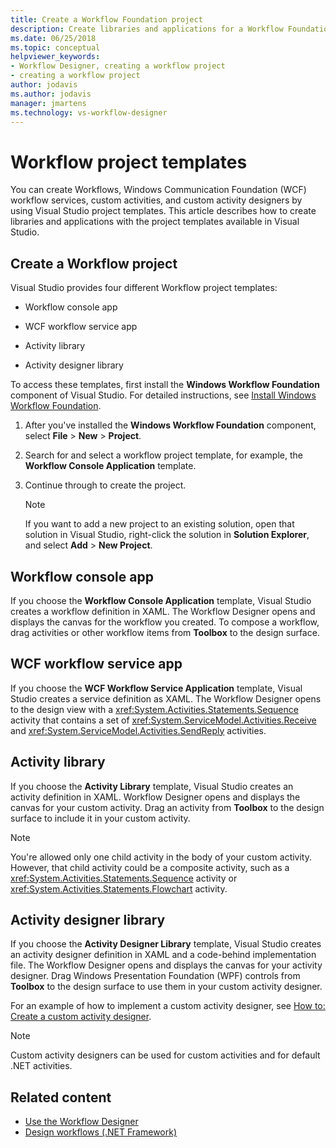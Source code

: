 ```yaml
---
title: Create a Workflow Foundation project
description: Create libraries and applications for a Workflow Foundation project with the project templates available in Visual Studio.
ms.date: 06/25/2018
ms.topic: conceptual
helpviewer_keywords:
- Workflow Designer, creating a workflow project
- creating a workflow project
author: jodavis
ms.author: jodavis
manager: jmartens
ms.technology: vs-workflow-designer
---
```

# Workflow project templates


You can create Workflows, Windows Communication Foundation (WCF) workflow services, custom activities, and custom activity designers by using Visual Studio project templates. This article describes how to create libraries and applications with the project templates available in Visual Studio.

## Create a Workflow project

Visual Studio provides four different Workflow project templates:

- Workflow console app

- WCF workflow service app

- Activity library

- Activity designer library

To access these templates, first install the **Windows Workflow Foundation** component of Visual Studio. For detailed instructions, see [Install Windows Workflow Foundation](developing-applications-with-the-workflow-designer.md#install-windows-workflow-foundation).

1. After you've installed the **Windows Workflow Foundation** component, select **File** > **New** > **Project**.

1. Search for and select a workflow project template, for example, the **Workflow Console Application** template.

1. Continue through to create the project.

   > [!NOTE]
   > If you want to add a new project to an existing solution, open that solution in Visual Studio, right-click the solution in **Solution Explorer**, and select **Add** > **New Project**.

## Workflow console app

If you choose the **Workflow Console Application** template, Visual Studio creates a workflow definition in XAML. The Workflow Designer opens and displays the canvas for the workflow you created. To compose a workflow, drag activities or other workflow items from **Toolbox** to the design surface.

## WCF workflow service app

If you choose the **WCF Workflow Service Application** template, Visual Studio creates a service definition as XAML. The Workflow Designer opens to the design view with a <xref:System.Activities.Statements.Sequence> activity that contains a set of <xref:System.ServiceModel.Activities.Receive> and <xref:System.ServiceModel.Activities.SendReply> activities.

## Activity library

If you choose the **Activity Library** template, Visual Studio creates an activity definition in XAML. Workflow Designer opens and displays the canvas for your custom activity. Drag an activity from **Toolbox** to the design surface to include it in your custom activity.

> [!NOTE]
> You're allowed only one child activity in the body of your custom activity. However, that child activity could be a composite activity, such as a <xref:System.Activities.Statements.Sequence> activity or <xref:System.Activities.Statements.Flowchart> activity.

## Activity designer library

If you choose the **Activity Designer Library** template, Visual Studio creates an activity designer definition in XAML and a code-behind implementation file. The Workflow Designer opens and displays the canvas for your activity designer. Drag Windows Presentation Foundation (WPF) controls from **Toolbox** to the design surface to use them in your custom activity designer.

For an example of how to implement a custom activity designer, see [How to: Create a custom activity designer](/dotnet/framework/windows-workflow-foundation/how-to-create-a-custom-activity-designer).

> [!NOTE]
> Custom activity designers can be used for custom activities and for default .NET activities.

## Related content

- [Use the Workflow Designer](developing-applications-with-the-workflow-designer.md)
- [Design workflows (.NET Framework)](/dotnet/framework/windows-workflow-foundation/designing-workflows)

